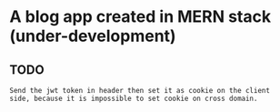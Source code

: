 # A blog app created in MERN stack (under-development)

## TODO 
``` Send the jwt token in header then set it as cookie on the client  side, because it is impossible to set cookie on cross domain. ```
